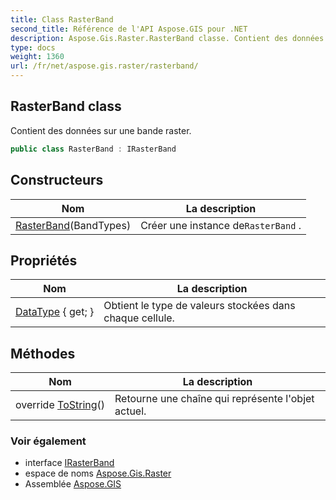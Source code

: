 ```yaml
---
title: Class RasterBand
second_title: Référence de l'API Aspose.GIS pour .NET
description: Aspose.Gis.Raster.RasterBand classe. Contient des données sur une bande raster.
type: docs
weight: 1360
url: /fr/net/aspose.gis.raster/rasterband/
---
```

## RasterBand class

Contient des données sur une bande raster.

```csharp
public class RasterBand : IRasterBand
```

## Constructeurs

| Nom | La description |
| --- | --- |
| [RasterBand](rasterband/)(BandTypes) | Créer une instance de`RasterBand` . |

## Propriétés

| Nom | La description |
| --- | --- |
| [DataType](../../aspose.gis.raster/rasterband/datatype/) { get; } | Obtient le type de valeurs stockées dans chaque cellule. |

## Méthodes

| Nom | La description |
| --- | --- |
| override [ToString](../../aspose.gis.raster/rasterband/tostring/)() | Retourne une chaîne qui représente l'objet actuel. |

### Voir également

* interface [IRasterBand](../irasterband/)
* espace de noms [Aspose.Gis.Raster](../../aspose.gis.raster/)
* Assemblée [Aspose.GIS](../../)


